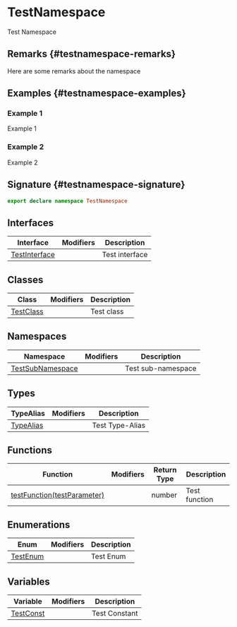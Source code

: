 
# TestNamespace

Test Namespace

## Remarks {#testnamespace-remarks}

Here are some remarks about the namespace

## Examples {#testnamespace-examples}

### Example 1

Example 1

### Example 2

Example 2

## Signature {#testnamespace-signature}

```typescript
export declare namespace TestNamespace 
```

## Interfaces

|  Interface | Modifiers | Description |
|  --- | --- | --- |
|  [TestInterface](docs/simple-suite-test/testnamespace-testinterface-interface) |  | Test interface |

## Classes

|  Class | Modifiers | Description |
|  --- | --- | --- |
|  [TestClass](docs/simple-suite-test/testnamespace-testclass-class) |  | Test class |

## Namespaces

|  Namespace | Modifiers | Description |
|  --- | --- | --- |
|  [TestSubNamespace](docs/simple-suite-test/testnamespace-testsubnamespace-namespace) |  | Test sub-namespace |

## Types

|  TypeAlias | Modifiers | Description |
|  --- | --- | --- |
|  [TypeAlias](docs/simple-suite-test/testnamespace-typealias-typealias) |  | Test Type-Alias |

## Functions

|  Function | Modifiers | Return Type | Description |
|  --- | --- | --- | --- |
|  [testFunction(testParameter)](docs/simple-suite-test/testnamespace-testfunction-function) |  | number | Test function |

## Enumerations

|  Enum | Modifiers | Description |
|  --- | --- | --- |
|  [TestEnum](docs/simple-suite-test/testnamespace-testenum-enum) |  | Test Enum |

## Variables

|  Variable | Modifiers | Description |
|  --- | --- | --- |
|  [TestConst](docs/simple-suite-test/testnamespace-testconst-variable) |  | Test Constant |

